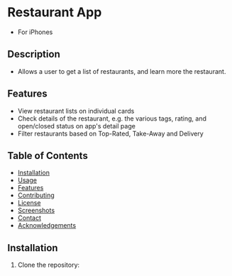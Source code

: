 # Restaurant App
- For iPhones

## Description
- Allows a user to get a list of restaurants, and learn more the restaurant.

## Features
- View restaurant lists on individual cards
- Check details of the restaurant, e.g. the various tags, rating, and open/closed status on app's detail page
- Filter restaurants based on Top-Rated, Take-Away and Delivery

## Table of Contents
- [Installation](#installation)
- [Usage](#usage)
- [Features](#features)
- [Contributing](#contributing)
- [License](#license)
- [Screenshots](#screenshots)
- [Contact](#contact)
- [Acknowledgements](#acknowledgements)

## Installation
1. Clone the repository:
